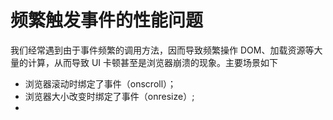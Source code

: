 # 频繁触发事件的性能问题
我们经常遇到由于事件频繁的调用方法，因而导致频繁操作 DOM、加载资源等大量的计算，从而导致 UI 卡顿甚至是浏览器崩溃的现象。主要场景如下
* 浏览器滚动时绑定了事件（onscroll）；
* 浏览器大小改变时绑定了事件（onresize）;
* 